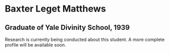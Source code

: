 # Baxter Leget Matthews
## Graduate of Yale Divinity School, 1939

Research is currently being conducted about this student. A more complete profile will be available soon.
